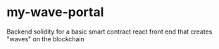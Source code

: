 # my-wave-portal
Backend solidity for a basic smart contract react front end that creates "waves" on the blockchain
